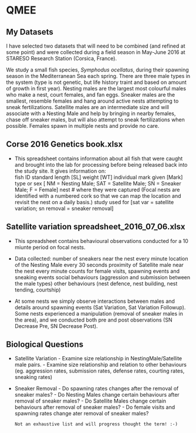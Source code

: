 # QMEE

## My Datasets 

I have selected two datasets that will need to be combined (and refined at some point) and were collected during a field season in May-June 2016 at STARESO Research Station (Corsica, France).

We study a small fish species, <i>Symphodus ocellatus</i>, during their spawning season in the Mediterranean Sea each spring.  There are three male types in the system (type is not genetic, but life history traint and based on amount of growth in first year). Nesting males are the largest most colourful males who make a nest, court females, and fan eggs. Sneaker males are the smallest, resemble females and hang around active nests attempting to sneak fertilizations.  Satellite males are an intermediate size and will associate with a Nesting Male and help by bringing in nearby females, chase off sneaker males, but will also attempt to sneak fertilizations when possible.  Females spawn in multiple nests and provide no care.


## Corse 2016 Genetics book.xlsx
- This spreadsheet contains information about all fish that were caught and brought into the lab for processing before being released back into the study site.  It gives information on:	
	fish ID 
        standard length [SL]
        weight [WT]
        individual mark given [Mark]
        type or sex [ NM = Nesting Male; SAT = Satellite Male; SN = Sneaker Male; F = Female]
        nest # where they were captured (Focal nests are identified with a numbered cork so that we can map the location and revisit the nest on a daily basis.)
        study used for [sat var = satellite variation; sn removal = sneaker removal]
        

## Satellite variation spreadsheet_2016_07_06.xlsx

- This spreadsheet contains behavioural observations conducted for a 10 miunte period on focal nests.  
- Data collected:
        number of sneakers near the nest every minute
        location of the Nesting Male every 30 seconds
        proximity of Satellite male near the nest every minute
        counts for female visits, spawning events and sneaking events
        social behaviours (aggression and submission between the male types)
        other behaviours (nest defence, nest building, nest tending, courtship)
        
- At some nests we simply observe interactions between males and details around spawning events (Sat Variation, Sat Variation Followup).  Some nests experienced a manipulation (removal of sneaker males in the area), and we conducted both pre and post observations (SN Decrease Pre, SN Decrease Post). 


## Biological Questions

 - Satellite Variation
        - Examine size relationship in NestingMale/Satellite male pairs.
        - Examine size relationship and relation to other behaviours (eg. aggression rates, submission rates, defense rates, courting rates, sneaking rates)
        

  - Sneaker Removal
        - Do spawning rates changes after the removal of sneaker males?
        - Do Nesting Males change certain behaviours after removal of sneaker males?
        - Do Satellite Males change certain behaviours after removal of sneaker males?
        - Do female visits and spawning rates change ater removal of sneaker males?
        
        Not an exhaustive list and will progress thought the term! :-)
        
